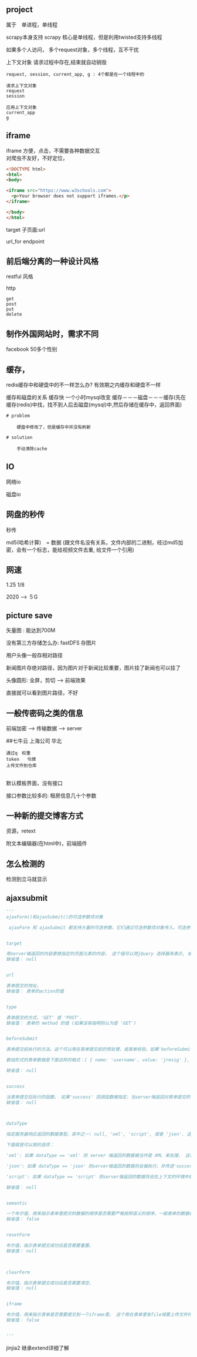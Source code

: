 ## project
属于　单进程，单线程

scrapy本身支持
scrapy 核心是单线程，但是利用twisted支持多线程

如果多个人访问，  多个request对象，多个线程，互不干扰

上下文对象
请求过程中存在,结束就自动销毁

    request, session, current_app, g : 4个都是在一个线程中的
    
    请求上下文对象
    request
    session
    
    应用上下文对象
    current_app
    g
    
## iframe
iframe  方便，点击，不需要各种数据交互    
        对爬虫不友好，不好定位，
        
```html
<!DOCTYPE html>
<html>
<body>

<iframe src="https://www.w3schools.com">
  <p>Your browser does not support iframes.</p>
</iframe>

</body>
</html>

```        
target  子页面:url

url_for     endpoint

## 前后端分离的一种设计风格        
restful       风格

http

    get
    post
    put
    delete

## 制作外国网站时，需求不同
facebook    50多个性别


## 缓存，
redis缓存中和硬盘中的不一样怎么办?
有效期之内缓存和硬盘不一样

缓存和磁盘的关系
    缓存快
    一个小时mysql改变
    缓存－－－磁盘－－－缓存(先在缓存(redis)中找，找不到人后去磁盘(mysql)中,然后存储在缓存中，返回界面)
    
    # problem
    
        硬盘中修改了，但是缓存中并没有刷新
        
    # solution
    
        手动清除cache
    

## IO
网络io

磁盘io

## 网盘的秒传
秒传

md5(哈希计算)　= 数据       (跟文件名没有关系，文件内部的二进制，经过md5加密，会有一个标志，能给视频文件去重, 给文件一个引用)

## 网速
1.25    1/8

2020  -->  ５G

## picture save
矢量图 : 能达到700M

没有第三方存储怎么办:
    fastDFS 存图片
    
用户头像一般存相对路径

新闻图片存绝对路径，因为图片对于新闻比较重要，图片挂了新闻也可以挂了    

头像圆形: 全屏，剪切 --> 前端效果

直接就可以看到图片路径，不好

## 一般传密码之类的信息
前端加密    -->      传输数据   --> server


##七牛云
   上海公司  华北
    
    通过q　权重
    token   令牌
    上传文件到仓库



## 
默认模板界面，没有接口

接口参数比较多的: 租房信息几十个参数


## 一种新的提交博客方式
资源，retext

附文本编辑器(在html中)，前端插件

## 怎么检测的
检测到立马就显示


## ajaxsubmit

```python
'''
ajaxForm()和ajaxSubmit()的可选参数项对象

 ajaxForm 和 ajaxSubmit 都支持大量的可选参数，它们通过可选参数项对象传入。可选参数项对象只是一个简单的 JavaScript对象，里边包含了一些属性和一些值:


target

用server端返回的内容更换指定的页面元素的内容。 这个值可以用jQuery 选择器来表示, 或者是一个jQuery 对象， 一个 DOM 元素。
缺省值： null


url

表单提交的地址。
缺省值： 表单的action的值


type

表单提交的方式，'GET' 或 'POST'.
缺省值： 表单的 method 的值 (如果没有指明则认为是 'GET')


beforeSubmit

表单提交前执行的方法。这个可以用在表单提交前的预处理，或表单校验。如果'beforeSubmit'指定的函数返回false，则表单不会被提交。 'beforeSubmit'函数调用时需要3个参数：数组形式的表单数据，jQuery 对象形式的表单对象，可选的用来传递给ajaxForm/ajaxSubmit 的对象。

数组形式的表单数据是下面这样的格式：[ { name: 'username', value: 'jresig' }, { name: 'password', value: 'secret' } ]

缺省值： null


success

当表单提交后执行的函数。 如果'success' 回调函数被指定，当server端返回对表单提交的响应后，这个方法就会被执行。 responseText 和 responseXML 的值会被传进这个参数 (这个要依赖于dataType的类型).
缺省值： null

 

dataType

指定服务器响应返回的数据类型。其中之一: null, 'xml', 'script', 或者 'json'. 这个 dataType 选项用来指示你如何去处理server端返回的数据。 这个和 jQuery.httpData 方法直接相对应。

下面就是可以用的选项：

'xml': 如果 dataType == 'xml' 则 server 端返回的数据被当作是 XML 来处理， 这种情况下'success'指定的回调函数会被传进去 responseXML 数据

'json': 如果 dataType == 'json' 则server端返回的数据将会被执行，并传进'success'回调函数

'script': 如果 dataType == 'script' 则server端返回的数据将会在上下文的环境中被执行

缺省值： null


semantic

一个布尔值，用来指示表单里提交的数据的顺序是否需要严格按照语义的顺序。一般表单的数据都是按语义顺序序列化的，除非表单里有一个type="image"元素. 所以只有当表单里必须要求有严格顺序并且表单里有type="image"时才需要指定这个。
缺省值： false


resetForm

布尔值，指示表单提交成功后是否需要重置。
缺省值： null

 

clearForm

布尔值，指示表单提交成功后是否需要清空。
缺省值： null


iframe

布尔值，用来指示表单是否需要提交到一个iframe里。 这个用在表单里有file域要上传文件时。更多信息请参考 代码示例 页面里的File Uploads 文档。 
缺省值： false


'''
```


jinjia2 继承extend详细了解
